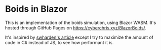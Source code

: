 # Boids in Blazor

This is an implementation of the boids simulation, using Blazor WASM. It's hosted through GitHub Pages on https://cyberchris.xyz/BlazorBoids/.

It's inspired by [swharden's article](https://swharden.com/blog/2021-01-08-blazor-boids/#the-c-boids-model) except I try to maximize
the amount of code in C# instead of JS, to see how performant it is.
